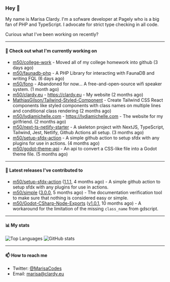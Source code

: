 ### Hey 👋

My name is Marisa Clardy. I'm a sofware developer at Pagely who is a big fan of PHP and TypeScript. I advocate for strict type checking in all code.

Curious what I've been working on recently?

---

#### 👷 Check out what I'm currently working on

- [m50/college-work](https://github.com/m50/college-work) - Moved all of my college homework into github (3 days ago)
- [m50/faunadb-php](https://github.com/m50/faunadb-php) - A PHP Library for interacting with FaunaDB and writing FQL (6 days ago)
- [m50/fono](https://github.com/m50/fono) - Abandoned for now... A free-and-open-source wifi speaker system. (1 month ago)
- [m50/clardy.eu](https://github.com/m50/clardy.eu) - https://clardy.eu - My website (2 months ago)
- [MathiasGilson/Tailwind-Styled-Component](https://github.com/MathiasGilson/Tailwind-Styled-Component) - Create Tailwind CSS React components like styled components with class names on multiple lines and conditional class rendering (2 months ago)
- [m50/lydiamichelle.com](https://github.com/m50/lydiamichelle.com) - https://lydiamichelle.com - The website for my girlfriend. (2 months ago)
- [m50/next-ts-netlify-starter](https://github.com/m50/next-ts-netlify-starter) - A skeleton project with NextJS, TypeScript, Tailwind, Jest, Netlify, Github Actions all setup. (3 months ago)
- [m50/setup-sfdx-action](https://github.com/m50/setup-sfdx-action) - A simple github action to setup sfdx with any plugins for use in actions. (4 months ago)
- [m50/godot-theme-api](https://github.com/m50/godot-theme-api) - An api to convert a CSS-like file into a Godot theme file. (5 months ago)

---

#### 🔭 Latest releases I've contributed to

- [m50/setup-sfdx-action](https://github.com/m50/setup-sfdx-action) ([1.1.1](https://github.com/m50/setup-sfdx-action/releases/tag/1.1.1), 4 months ago) - A simple github action to setup sfdx with any plugins for use in actions.
- [m50/simple](https://github.com/m50/simple) ([3.0.0](https://github.com/m50/simple/releases/tag/3.0.0), 5 months ago) - The documentation verification tool to make sure that nothing is considered easy or simple.
- [m50/Godot-CSharp-Node-Exports](https://github.com/m50/Godot-CSharp-Node-Exports) ([v1.0.1](https://github.com/m50/Godot-CSharp-Node-Exports/releases/tag/v1.0.1), 10 months ago) - A workaround for the limitation of the missing `class_name` from gdscript.

---

#### 📊 My stats

![Top Languages](https://github-readme-stats.vercel.app/api/top-langs/?username=m50)
![GitHub stats](https://github-readme-stats.vercel.app/api?username=m50&count_private=1&show_icons=true)

---

#### 📫 How to reach me

- Twitter: [@MarisaCodes](https://twitter.com/MarisaCodes)
- Email: [marisa@clardy.eu](mailto://marisa@clardy.eu)
